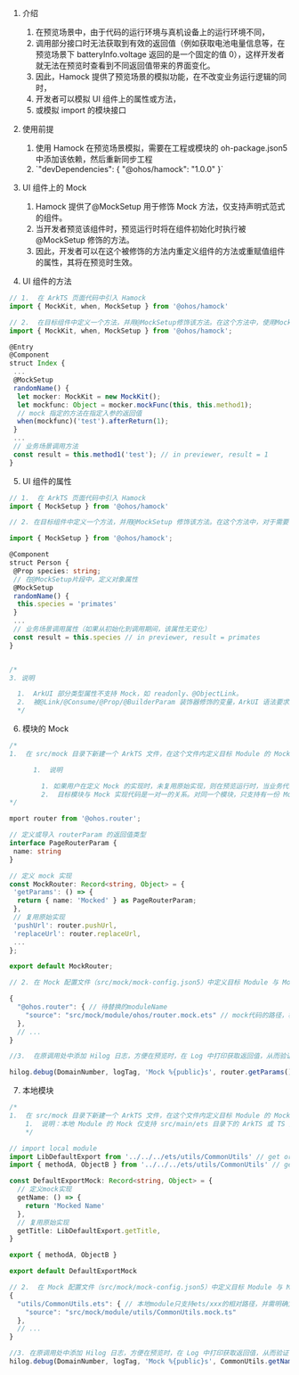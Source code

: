 1.  介绍

    1.  在预览场景中，由于代码的运行环境与真机设备上的运行环境不同，
    2.  调用部分接口时无法获取到有效的返回值（例如获取电池电量信息等，在预览场景下 batteryInfo.voltage 返回的是一个固定的值 0），这样开发者就无法在预览时查看到不同返回值带来的界面变化。
    3.  因此，Hamock 提供了预览场景的模拟功能，在不改变业务运行逻辑的同时，
    4.  开发者可以模拟 UI 组件上的属性或方法，
    5.  或模拟 import 的模块接口

2.  使用前提

    1.  使用 Hamock 在预览场景模拟，需要在工程或模块的 oh-package.json5 中添加该依赖，然后重新同步工程
    2.  \`"devDependencies": { "@ohos/hamock": "1.0.0" }\`

3.  UI 组件上的 Mock

    1.  Hamock 提供了@MockSetup 用于修饰 Mock 方法，仅支持声明式范式的组件。
    2.  当开发者预览该组件时，预览运行时将在组件初始化时执行被@MockSetup 修饰的方法。
    3.  因此，开发者可以在这个被修饰的方法内重定义组件的方法或重赋值组件的属性，其将在预览时生效。

4.  UI 组件的方法

```ts
// 1.  在 ArkTS 页面代码中引入 Hamock
import { MockKit, when, MockSetup } from '@ohos/hamock'
```

```ts
// 2.  在目标组件中定义一个方法，并用@MockSetup修饰该方法。在这个方法中，使用MockKit模拟目标方法
import { MockKit, when, MockSetup } from '@ohos/hamock';

@Entry
@Component
struct Index {
 ...
 @MockSetup
 randomName() {
  let mocker: MockKit = new MockKit();
  let mockfunc: Object = mocker.mockFunc(this, this.method1);
  // mock 指定的方法在指定入参的返回值
  when(mockfunc)('test').afterReturn(1);
 }
 ...
 // 业务场景调用方法
 const result = this.method1('test'); // in previewer, result = 1
}
```

5.  UI 组件的属性

```ts
// 1.  在 ArkTS 页面代码中引入 Hamock
import { MockSetup } from '@ohos/hamock'
```

```ts
// 2. 在目标组件中定义一个方法，并用@MockSetup 修饰该方法。在这个方法中，对于需要 Mock 的属性，可以重新赋值

import { MockSetup } from '@ohos/hamock';

@Component
struct Person {
 @Prop species: string;
 // 在@MockSetup片段中，定义对象属性
 @MockSetup
 randomName() {
  this.species = 'primates'
 }
 ...
 // 业务场景调用属性（如果从初始化到调用期间，该属性无变化）
 const result = this.species // in previewer, result = primates
}


/*
3. 说明

  1.  ArkUI 部分类型属性不支持 Mock，如 readonly、@ObjectLink。
  2.  被@Link/@Consume/@Prop/@BuilderParam 装饰器修饰的变量，ArkUI 语法要求父容器需要有对应属性的定义，因此更推荐开发者通过定义⼀个预览场景父容器（并通过父容器传递合适的数据）来预览这⼀类的组件
  */
```

6. 模块的 Mock

```ts
/*
1.  在 src/mock 目录下新建一个 ArkTS 文件，在这个文件内定义目标 Module 的 Mock 实现

      1.  说明

        1. 如果用户在定义 Mock 的实现时，未复用原始实现，则在预览运⾏时，当业务代码调用到未被 Mock 的接口方法时，实际将调用到 undefined 的对象。
        2.  目标模块与 Mock 实现代码是⼀对⼀的关系。对同⼀个模块，只⽀持有⼀份 Mock 实现代码。预览运行时所有页面 import 该模块都将指向为 Mock 实现代码
*/

mport router from '@ohos.router';

// 定义或导入 routerParam 的返回值类型
interface PageRouterParam {
 name: string
}

// 定义 mock 实现
const MockRouter: Record<string, Object> = {
 'getParams': () => {
  return { name: 'Mocked' } as PageRouterParam;
 },
 // 复用原始实现
 'pushUrl': router.pushUrl,
 'replaceUrl': router.replaceUrl,
 ...
};

export default MockRouter;
```

```ts
// 2. 在 Mock 配置文件（src/mock/mock-config.json5）中定义目标 Module 与 Mock 实现的替换关系。该替换关系仅会在预览场景下生效

{
  "@ohos.router": { // 待替换的moduleName
    "source": "src/mock/module/ohos/router.mock.ets" // mock代码的路径，相对于模块根目录
  },
  // ...
}

```

```ts
//3.  在原调用处中添加 Hilog 日志，方便在预览时，在 Log 中打印获取返回值，从而验证 Mock 是否生效

hilog.debug(DomainNumber, logTag, 'Mock %{public}s', router.getParams()\['name']);
```

7.  本地模块

```ts
/*
1.  在 src/mock 目录下新建一个 ArkTS 文件，在这个文件内定义目标 Module 的 Mock 实现
    1.  说明：本地 Module 的 Mock 仅支持 src/main/ets 目录下的 ArkTS 或 TS 文件
    */

// import local module
import LibDefaultExport from '../../../ets/utils/CommonUtils' // get origin default export
import { methodA, ObjectB } from '../../../ets/utils/CommonUtils' // get origin export on demand

const DefaultExportMock: Record<string, Object> = {
  // 定义mock实现
  getName: () => {
    return 'Mocked Name'
  },
  // 复用原始实现
  getTitle: LibDefaultExport.getTitle,
}

export { methodA, ObjectB }

export default DefaultExportMock
```

```ts
// 2.  在 Mock 配置文件（src/mock/mock-config.json5）中定义目标 Module 与 Mock 实现的替换关系。该替换关系仅会在预览场景下生效
{
  "utils/CommonUtils.ets": { // 本地module只支持ets/xxx的相对路径，并需明确文件后缀
    "source": "src/mock/module/utils/CommonUtils.mock.ts"
  },
  // ...
}
```

```ts
//3. 在原调用处中添加 Hilog 日志，方便在预览时，在 Log 中打印获取返回值，从而验证 Mock 是否生效
hilog.debug(DomainNumber, logTag, 'Mock %{public}s', CommonUtils.getName())
```
